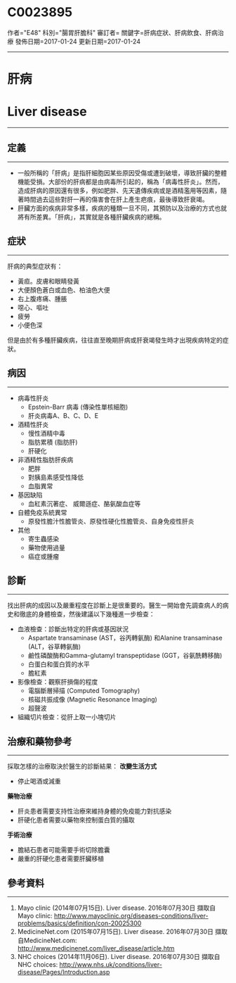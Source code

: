 # C0023895
作者="E48"
科別="腸胃肝膽科"
審訂者=
關鍵字=肝病症狀、肝病飲食、肝病治療
發佈日期=2017-01-24
更新日期=2017-01-24

----------
# 肝病
# Liver disease
----------
## 定義
----------
- 一般所稱的「肝病」是指肝細胞因某些原因受傷或遭到破壞，導致肝臟的整體機能受損。大部份的肝病都是由病毒所引起的，稱為「病毒性肝炎」。然而，造成肝病的原因還有很多，例如肥胖、先天遺傳疾病或是酒精濫用等因素，隨著時間過去這些對肝一再的傷害會在肝上產生疤痕，最後導致肝衰竭。 
- 肝臟方面的疾病非常多樣，疾病的種類一旦不同，其預防以及治療的方式也就將有所差異。「肝病」，其實就是各種肝臟疾病的總稱。
## 症狀
----------

肝病的典型症狀有：

- 黃疸。皮膚和眼睛發黃
- 大便顏色蒼白或血色、柏油色大便
- 右上腹疼痛、腫脹 
- 噁心、嘔吐
- 疲勞
- 小便色深 

但是由於有多種肝臟疾病，往往直至晚期肝病或肝衰竭發生時才出現疾病特定的症狀。

## 病因
----------
- 病毒性肝炎
  - Epstein-Barr 病毒 (傳染性單核細胞)
  - 肝炎病毒A、B、C、D、E
- 酒精性肝炎
  - 慢性酒精中毒
  - 脂肪累積 (脂肪肝)
  - 肝硬化
- 非酒精性脂肪肝疾病
  - 肥胖
  - 對胰島素感受性降低
  - 血脂異常
- 基因缺陷
  - 血紅素沉著症、 威爾遜症、酪氨酸血症等
- 自體免疫系統異常
  - 原發性膽汁性膽管炎、原發性硬化性膽管炎、自身免疫性肝炎
- 其他
  - 寄生蟲感染
  - 藥物使用過量
  - 癌症或腫瘤 
## 診斷
----------

找出肝病的成因以及嚴重程度在診斷上是很重要的。醫生一開始會先調查病人的病史和徹底的身體檢查，然後建議以下幾種進一步檢查：

- 血液檢查：診斷出特定的肝病或基因狀況
  - Aspartate transaminase (AST，谷丙轉氨酶) 和Alanine transaminase (ALT，谷草轉氨酶) 
  - 鹼性磷酸酶和Gamma-glutamyl transpeptidase (GGT，谷氨酰轉移酶)
  - 白蛋白和蛋白質的水平
  - 膽紅素
- 影像檢查：觀察肝損傷的程度 
  - 電腦斷層掃描 (Computed Tomography)
  - 核磁共振成像 (Magnetic Resonance Imaging)
  - 超聲波
- 組織切片檢查：從肝上取一小塊切片
## 治療和藥物參考
----------

採取怎樣的治療取決於醫生的診斷結果： 
**改變生活方式**

- 停止喝酒或減重

**藥物治療**

- 肝炎患者需要支持性治療來維持身體的免疫能力對抗感染
- 肝硬化患者需要以藥物來控制蛋白質的攝取

**手術治療**

- 膽結石患者可能需要手術切除膽囊
- 嚴重的肝硬化患者需要肝臟移植
## 參考資料
----------
1. Mayo clinic (2014年07月15日). Liver disease. 2016年07月30日 擷取自 Mayo clinic: http://www.mayoclinic.org/diseases-conditions/liver-problems/basics/definition/con-20025300
2. MedicineNet.com (2015年07月15日). Liver disease. 2016年07月30日 擷取自MedicineNet.com: http://www.medicinenet.com/liver_disease/article.htm
3. NHC choices (2014年11月06日). Liver disease. 2016年07月30日 擷取自NHC choices: http://www.nhs.uk/conditions/liver-disease/Pages/Introduction.asp

